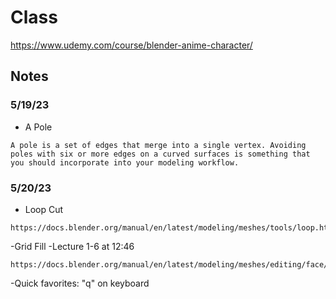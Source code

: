 # Class

https://www.udemy.com/course/blender-anime-character/

## Notes

### 5/19/23

- A Pole

```
A pole is a set of edges that merge into a single vertex. Avoiding poles with six or more edges on a curved surfaces is something that you should incorporate into your modeling workflow.
```

### 5/20/23

- Loop Cut

```
https://docs.blender.org/manual/en/latest/modeling/meshes/tools/loop.html
```

-Grid Fill
-Lecture 1-6 at 12:46

```
https://docs.blender.org/manual/en/latest/modeling/meshes/editing/face/grid_fill.html
```

-Quick favorites: "q" on keyboard
